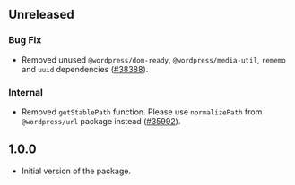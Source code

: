 <!-- Learn how to maintain this file at https://github.com/WordPress/gutenberg/tree/HEAD/packages#maintaining-changelogs. -->

## Unreleased

### Bug Fix

-   Removed unused `@wordpress/dom-ready`, `@wordpress/media-util`, `rememo` and `uuid` dependencies ([#38388](https://github.com/WordPress/gutenberg/pull/38388)).

### Internal

-   Removed `getStablePath` function. Please use `normalizePath` from `@wordpress/url` package instead ([#35992](https://github.com/WordPress/gutenberg/pull/35992)).

## 1.0.0

-   Initial version of the package.
